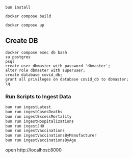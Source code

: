```
bun install

docker compose build

docker compose up
```

## Create DB

```
docker compose exec db bash
su postgres
psql
create user dbmaster with password 'dbmaster';
alter role dbmaster with superuser;
create database covid_db;
grant all privileges on database covid_db to dbmaster;
\q
```

### Run Scripts to Ingest Data

```bash
bun run ingestLatest
bun run ingestCasesDeaths
bun run ingestExcessMortality
bun run ingestHospitalizations
bun run ingestJHU
bun run ingestVaccinations
bun run ingestVaccinationsByManufacturer
bun run ingestVaccinationsByAge
```

open http://localhost:8000
